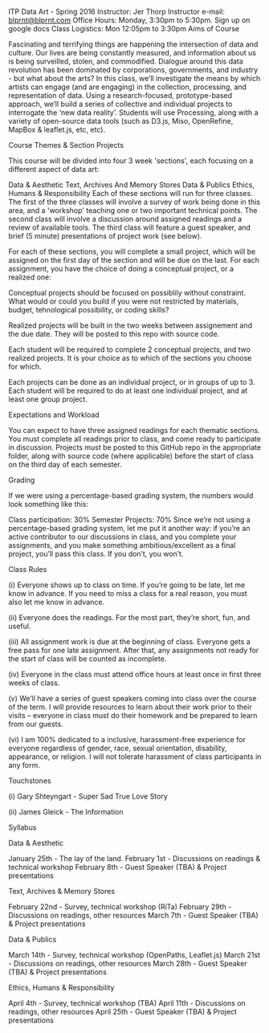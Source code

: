 ITP Data Art - Spring 2016
Instructor: Jer Thorp
Instructor e-mail: blprnt@blprnt.com
Office Hours: Monday, 3:30pm to 5:30pm. Sign up on google docs
Class Logistics: Mon 12:05pm to 3:30pm
Aims of Course

Fascinating and terrifying things are happening the intersection of data and culture. Our lives are being constantly measured, and information about us is being surveilled, stolen, and commodified. Dialogue around this data revolution has been dominated by corporations, governments, and industry - but what about the arts? In this class, we’ll investigate the means by which artists can engage (and are engaging) in the collection, processing, and representation of data. Using a research-focused, prototype-based approach, we’ll build a series of collective and individual projects to interrogate the ‘new data reality’. Students will use Processing, along with a variety of open-source data tools (such as D3.js, Miso, OpenRefine, MapBox & leaflet.js, etc, etc).

Course Themes & Section Projects

This course will be divided into four 3 week 'sections', each focusing on a different aspect of data art:

Data & Aesthetic
Text, Archives And Memory Stores
Data & Publics
Ethics, Humans & Responsibility
Each of these sections will run for three classes. The first of the three classes will involve a survey of work being done in this area, and a 'workshop' teaching one or two important technical points. The second class will involve a discussion around assigned readings and a review of available tools. The third class will feature a guest speaker, and brief (5 minute) presentations of project work (see below).

For each of these sections, you will complete a small project, which will be assigned on the first day of the section and will be due on the last. For each assignment, you have the choice of doing a conceptual project, or a realized one:

Conceptual projects should be focused on possiblily without constraint. What would or could you build if you were not restricted by materials, budget, tehnological possibility, or coding skills?

Realized projects will be built in the two weeks between assignement and the due date. They will be posted to this repo with source code.

Each student will be required to complete 2 conceptual projects, and two realized projects. It is your choice as to which of the sections you choose for which.

Each projects can be done as an individual project, or in groups of up to 3. Each student will be required to do at least one individual project, and at least one group project.

Expectations and Workload

You can expect to have three assigned readings for each thematic sections. You must complete all readings prior to class, and come ready to participate in discussion. Projects must be posted to this GitHub repo in the appropriate folder, along with source code (where applicable) before the start of class on the third day of each semester.

Grading

If we were using a percentage-based grading system, the numbers would look something like this:

Class participation: 30% Semester Projects: 70% Since we’re not using a percentage-based grading system, let me put it another way: if you’re an active contributor to our discussions in class, and you complete your assignments, and you make something ambitious/excellent as a final project, you’ll pass this class. If you don’t, you won’t.

Class Rules

(i) Everyone shows up to class on time. If you’re going to be late, let me know in advance. If you need to miss a class for a real reason, you must also let me know in advance.

(ii) Everyone does the readings. For the most part, they’re short, fun, and useful.

(iii) All assignment work is due at the beginning of class. Everyone gets a free pass for one late assignment. After that, any assignments not ready for the start of class will be counted as incomplete.

(iv) Everyone in the class must attend office hours at least once in first three weeks of class.

(v) We’ll have a series of guest speakers coming into class over the course of the term. I will provide resources to learn about their work prior to their visits – everyone in class must do their homework and be prepared to learn from our guests.

(vi) I am 100% dedicated to a inclusive, harassment-free experience for everyone regardless of gender, race, sexual orientation, disability, appearance, or religion. I will not tolerate harassment of class participants in any form.

Touchstones

(i) Gary Shteyngart - Super Sad True Love Story

(ii) James Gleick - The Information

Syllabus

Data & Aesthetic

January 25th - The lay of the land.
February 1st - Discussions on readings & technical workshop
February 8th - Guest Speaker (TBA) & Project presentations

Text, Archives & Memory Stores

February 22nd - Survey, technical workshop (RiTa)
February 29th - Discussions on readings, other resources
March 7th - Guest Speaker (TBA) & Project presentations

Data & Publics

March 14th - Survey, technical workshop (OpenPaths, Leaflet.js)
March 21st - Discussions on readings, other resources
March 28th - Guest Speaker (TBA) & Project presentations

Ethics, Humans & Responsibility

April 4th - Survey, technical workshop (TBA)
April 11th - Discussions on readings, other resources
April 25th - Guest Speaker (TBA) & Project presentations
